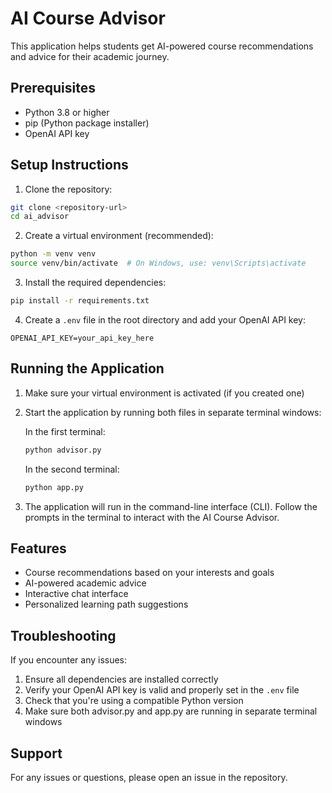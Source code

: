 # AI Course Advisor

This application helps students get AI-powered course recommendations and advice for their academic journey.

## Prerequisites

- Python 3.8 or higher
- pip (Python package installer)
- OpenAI API key

## Setup Instructions

1. Clone the repository:
```bash
git clone <repository-url>
cd ai_advisor
```

2. Create a virtual environment (recommended):
```bash
python -m venv venv
source venv/bin/activate  # On Windows, use: venv\Scripts\activate
```

3. Install the required dependencies:
```bash
pip install -r requirements.txt
```

4. Create a `.env` file in the root directory and add your OpenAI API key:
```
OPENAI_API_KEY=your_api_key_here
```

## Running the Application

1. Make sure your virtual environment is activated (if you created one)

2. Start the application by running both files in separate terminal windows:

   In the first terminal:
   ```bash
   python advisor.py
   ```

   In the second terminal:
   ```bash
   python app.py
   ```

3. The application will run in the command-line interface (CLI). Follow the prompts in the terminal to interact with the AI Course Advisor.

## Features

- Course recommendations based on your interests and goals
- AI-powered academic advice
- Interactive chat interface
- Personalized learning path suggestions

## Troubleshooting

If you encounter any issues:

1. Ensure all dependencies are installed correctly
2. Verify your OpenAI API key is valid and properly set in the `.env` file
3. Check that you're using a compatible Python version
4. Make sure both advisor.py and app.py are running in separate terminal windows

## Support

For any issues or questions, please open an issue in the repository.